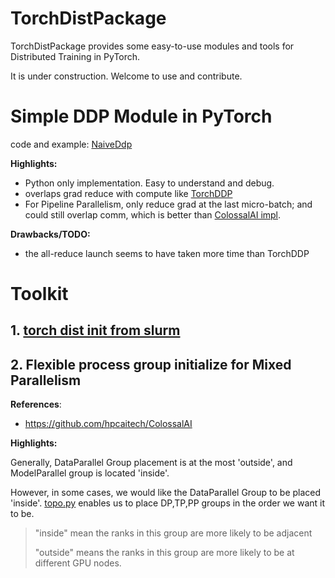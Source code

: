 # TorchDistPackage

TorchDistPackage provides some easy-to-use modules and tools for Distributed Training in PyTorch.

It is under construction. Welcome to use and contribute.

# Simple DDP Module in PyTorch

code and example: [NaiveDdp](./ddp)

**Highlights:**

- Python only implementation. Easy to understand and debug.
- overlaps grad reduce with compute like [TorchDDP](https://pytorch.org/tutorials/intermediate/ddp_tutorial.html)
- For Pipeline Parallelism, only reduce grad at the last micro-batch; and could still overlap comm, which is better than [ColossalAI impl](https://github.com/hpcaitech/ColossalAI/blob/2a951955ade14fd067bc5bee34a5ff7e57513ac6/colossalai/initialize.py#L385).

**Drawbacks/TODO:**

- the all-reduce launch seems to have taken more time than TorchDDP


# Toolkit

## 1. [torch dist init from slurm](./slurm_dist_init/)

## 2. Flexible process group initialize for Mixed Parallelism

**References**:
- https://github.com/hpcaitech/ColossalAI


**Highlights:**

Generally, DataParallel Group placement is at the most 'outside', and ModelParallel group is located 'inside'.

However, in some cases, we would like the DataParallel Group to be placed 'inside'. [topo.py](./dist_init/topo.py) enables us to place DP,TP,PP groups in the order we want it to be.

> "inside" mean the ranks in this group are more likely to be adjacent
>
> "outside" means the ranks in this group are more likely to be at different GPU nodes.

